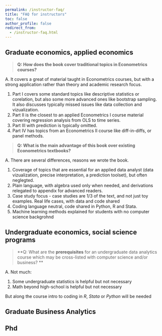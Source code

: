 ```yaml
---
permalink: /instructor-faq/
title: "FAQ for instructors"
toc: false
author_profile: false
redirect_from:
  - /instructor-faq.html
---
```


## Graduate economics, applied economics

>**Q: How does the book cover traditional topics in Econometrics courses?**

A. It covers a great of material taught in Econometrics courses, but with a strong application rather than theory and academic research focus.

1. Part I covers some standard topics like descriptive statistics or corelation, but also some more advanced ones like bootstrap sampling. It also discusses typically missed issues like data collection and vizualization. 
2. Part II is the closest to an applied Econometrics I course material covering regression analysis from OLS to time series. 
3. Part III with prediction is typically omitted. 
4. Part IV has topics from an Econometrics II course like diff-in-diffs, or panel methods. 



>**Q: What is the main advantage of this book over existing Econometrics textbooks?**

A. There are several differences, reasons we wrote the book.
1. Coverage of topics that are essential for an applied data analyst (data vizualization, precise interpretation, a prediction toolset), but often neglegted.
2. Plain language, with algebra used only when needed, and derivations relegated to appendix for advanced readers. 
3. Case study focus - case studies are 1/3 of the text, and not just toy examples. Real life cases, with data and code shared 
4. Coding language neutral, code shared in Python, R and Stata. 
5. Machine learning methods explained for students with no computer science backgrohnd


## Undergraduate economics, social science programs

>**Q: What are the **prerequisites** for an undergraduate data analytics course which may be cross-listed with computer science and/or business? **

A. Not much:
1. Some undergraduate statistics is helpful but not necessary
2. Math beyond high-school is helpful but not necessary

But along the course intro to coding in *R*, *Stata* or *Python* will be needed




## Graduate Business Analytics



## Phd

